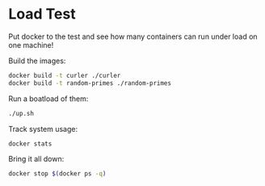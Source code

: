 # Load Test

Put docker to the test and see how many containers can run under load on one machine!

Build the images:
```sh
docker build -t curler ./curler
docker build -t random-primes ./random-primes
```

Run a boatload of them:
```sh
./up.sh
```

Track system usage:
```sh
docker stats
```

Bring it all down:
```sh
docker stop $(docker ps -q)
```
